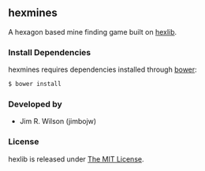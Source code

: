 
## hexmines

A hexagon based mine finding game built on [hexlib](https://github.com/jimbojw/hexlib).

### Install Dependencies

hexmines requires dependencies installed through [bower](http://bower.io/):

```sh
$ bower install
```

### Developed by

* Jim R. Wilson (jimbojw)

### License

hexlib is released under [The MIT License](http://www.opensource.org/licenses/mit-license.php).

